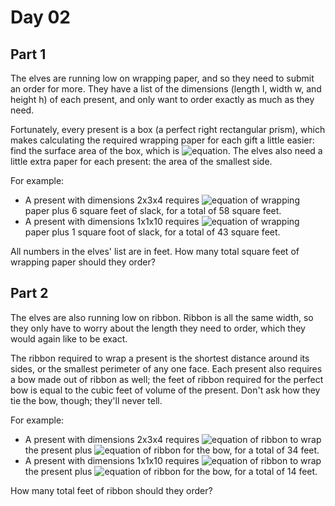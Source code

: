 # Day 02

## Part 1

The elves are running low on wrapping paper, and so they need to submit an order for more. They have a
list of the dimensions (length l, width w, and height h) of each present, and only want to order
exactly as much as they need.

Fortunately, every present is a box (a perfect right rectangular prism), which makes calculating
the required wrapping paper for each gift a little easier: find the surface area of the box,
which is ![equation](https://latex.codecogs.com/svg.image?\bg{white}2&space;\times&space;l&space;\times&space;w&space;&plus;&space;2&space;\times&space;w&space;\times&space;h&space;&plus;&space;2&space;\times&space;h&space;\times&space;l).
The elves also need a little extra paper for each present: the
area of the smallest side.

For example:

- A present with dimensions 2x3x4 requires ![equation](https://latex.codecogs.com/svg.image?\bg{white}2&space;\times&space;6&space;&plus;&space;2&space;\times12&space;&plus;&space;2&space;\times&space;8&space;=&space;52&space;\textrm{&space;ft}^2)
of wrapping paper plus 6 square feet of slack, for a total of 58 square feet.
- A present with dimensions 1x1x10 requires ![equation](https://latex.codecogs.com/svg.image?\bg{white}2&space;\times&space;1&space;&plus;&space;2&space;\times&space;10&space;&plus;&space;2&space;\times&space;10&space;=&space;42&space;\textrm{&space;ft}^2)
of wrapping paper plus 1 square foot of slack, for a total of 43 square feet.

All numbers in the elves' list are in feet. How many total square feet of wrapping paper should they order?

## Part 2

The elves are also running low on ribbon. Ribbon is all the same width, so they only have to worry
about the length they need to order, which they would again like to be exact.

The ribbon required to wrap a present is the shortest distance around its sides, or the smallest
perimeter of any one face. Each present also requires a bow made out of ribbon as well; the feet
of ribbon required for the perfect bow is equal to the cubic feet of volume of the present. Don't
ask how they tie the bow, though; they'll never tell.

For example:

- A present with dimensions 2x3x4 requires ![equation](https://latex.codecogs.com/svg.image?\bg{white}2&plus;2&plus;3&plus;3=10\textrm{&space;ft})
of ribbon to wrap the present plus ![equation](https://latex.codecogs.com/svg.image?\bg{white}2\times3\times\4=24\textrm{&space;ft})
of ribbon for the bow, for a total of 34 feet.
- A present with dimensions 1x1x10 requires ![equation](https://latex.codecogs.com/svg.image?\bg{white}1&plus;1&plus;1&plus;1=4\textrm{&space;ft})
of ribbon to wrap the present plus ![equation](https://latex.codecogs.com/svg.image?\bg{white}1\times\1\times10=10\textrm{&space;ft})
of ribbon for the bow, for a total of 14 feet.

How many total feet of ribbon should they order?
